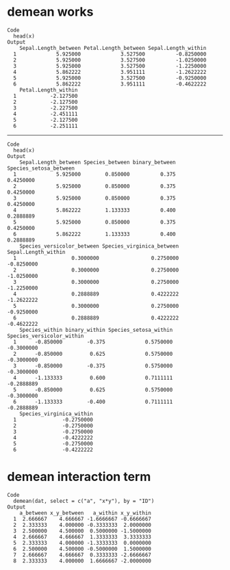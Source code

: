 # demean works

    Code
      head(x)
    Output
        Sepal.Length_between Petal.Length_between Sepal.Length_within
      1             5.925000             3.527500          -0.8250000
      2             5.925000             3.527500          -1.0250000
      3             5.925000             3.527500          -1.2250000
      4             5.862222             3.951111          -1.2622222
      5             5.925000             3.527500          -0.9250000
      6             5.862222             3.951111          -0.4622222
        Petal.Length_within
      1           -2.127500
      2           -2.127500
      3           -2.227500
      4           -2.451111
      5           -2.127500
      6           -2.251111

---

    Code
      head(x)
    Output
        Sepal.Length_between Species_between binary_between Species_setosa_between
      1             5.925000        0.850000          0.375              0.4250000
      2             5.925000        0.850000          0.375              0.4250000
      3             5.925000        0.850000          0.375              0.4250000
      4             5.862222        1.133333          0.400              0.2888889
      5             5.925000        0.850000          0.375              0.4250000
      6             5.862222        1.133333          0.400              0.2888889
        Species_versicolor_between Species_virginica_between Sepal.Length_within
      1                  0.3000000                 0.2750000          -0.8250000
      2                  0.3000000                 0.2750000          -1.0250000
      3                  0.3000000                 0.2750000          -1.2250000
      4                  0.2888889                 0.4222222          -1.2622222
      5                  0.3000000                 0.2750000          -0.9250000
      6                  0.2888889                 0.4222222          -0.4622222
        Species_within binary_within Species_setosa_within Species_versicolor_within
      1      -0.850000        -0.375             0.5750000                -0.3000000
      2      -0.850000         0.625             0.5750000                -0.3000000
      3      -0.850000        -0.375             0.5750000                -0.3000000
      4      -1.133333         0.600             0.7111111                -0.2888889
      5      -0.850000         0.625             0.5750000                -0.3000000
      6      -1.133333        -0.400             0.7111111                -0.2888889
        Species_virginica_within
      1               -0.2750000
      2               -0.2750000
      3               -0.2750000
      4               -0.4222222
      5               -0.2750000
      6               -0.4222222

# demean interaction term

    Code
      demean(dat, select = c("a", "x*y"), by = "ID")
    Output
        a_between x_y_between   a_within x_y_within
      1  2.666667    4.666667 -1.6666667 -0.6666667
      2  2.333333    4.000000 -0.3333333  2.0000000
      3  2.500000    4.500000  0.5000000 -1.5000000
      4  2.666667    4.666667  1.3333333  3.3333333
      5  2.333333    4.000000 -1.3333333  0.0000000
      6  2.500000    4.500000 -0.5000000  1.5000000
      7  2.666667    4.666667  0.3333333 -2.6666667
      8  2.333333    4.000000  1.6666667 -2.0000000

